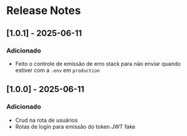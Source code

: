 # Release Notes

## [1.0.1] - 2025-06-11

### Adicionado

- Feito o controle de emissão de erro stack para não enviar quando estiver com a `.env` em `production`

## [1.0.0] - 2025-06-11

### Adicionado

- Crud na rota de usuários
- Rotas de login para emissão do token JWT fake
